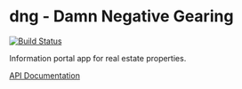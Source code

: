 dng - Damn Negative Gearing
======

[![Build Status](https://travis-ci.org/garfunkel/dng.svg?branch=master)](https://travis-ci.org/garfunkel/dng)

Information portal app for real estate properties.

[API Documentation](http://godoc.org/github.com/garfunkel/go-dng)
